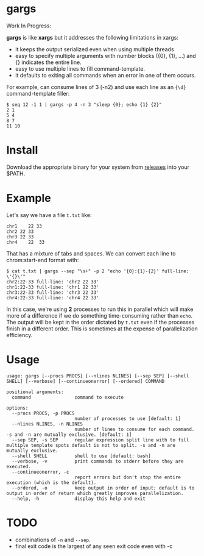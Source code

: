 <!--
rm -rf binaries
mkdir -p binaries/
VERSION=0.2.0
for os in darwin linux windows; do
	GOOS=$os GOARCH=$arch go build -o binaries/gargs_${os} main.go
done
-->
gargs
=====

Work In Progress:

**gargs** is like **xargs** but it addresses the following limitations in xargs:

+ it keeps the output serialized even when using multiple threads
+ easy to specify multiple arguments with number blocks ({0}, {1}, ...) and {} indicates the entire line.
+ easy to use multiple lines to fill command-template.
+ it defaults to exiting all commands when an error in one of them occurs.

For example, can consume lines of 3 (-n2) and use each line as an `{\d}` command-template filler:

```
$ seq 12 -1 1 | gargs -p 4 -n 3 "sleep {0}; echo {1} {2}"
2 1
5 4
8 7
11 10
```

Install
=======

Download the appropriate binary for your system from [releases](https://github.com/brentp/gargs/releases) into your $PATH.

Example
=======
Let's say we have a file `t.txt` like:
```
chr1	22 33
chr2 22 33
chr3 22	33
chr4	22	33
```
That has a mixture of tabs and spaces. We can convert each line to chrom:start-end format with:

```
$ cat t.txt | gargs --sep "\s+" -p 2 "echo '{0}:{1}-{2}' full-line: \'{}\'"
chr2:22-33 full-line: 'chr2 22 33'
chr1:22-33 full-line: 'chr1 22 33'
chr3:22-33 full-line: 'chr3 22 33'
chr4:22-33 full-line: 'chr4 22 33'
```

In this case, we're using **2** processes to run this in parallel which will make more of a difference
if we do something time-consuming rather than `echo`. The output will be kept in the order dictated by
`t.txt` even if the processes finish in a different order. This is sometimes at the expense of parallelization
efficiency.


Usage
=====

```
usage: gargs [--procs PROCS] [--nlines NLINES] [--sep SEP] [--shell SHELL] [--verbose] [--continueonerror] [--ordered] COMMAND

positional arguments:
  command                command to execute

options:
  --procs PROCS, -p PROCS
                         number of processes to use [default: 1]
  --nlines NLINES, -n NLINES
                         number of lines to consume for each command. -s and -n are mutually exclusive. [default: 1]
  --sep SEP, -s SEP      regular expression split line with to fill multiple template spots default is not to split. -s and -n are mutually exclusive.
  --shell SHELL          shell to use [default: bash]
  --verbose, -v          print commands to stderr before they are executed.
  --continueonerror, -c
                         report errors but don't stop the entire execution (which is the default).
  --ordered, -o          keep output in order of input; default is to output in order of return which greatly improves parallelization.
  --help, -h             display this help and exit
```

TODO
====

+ combinations of `-n` and `--sep`.
+ final exit code is the largest of any seen exit code even with -c
